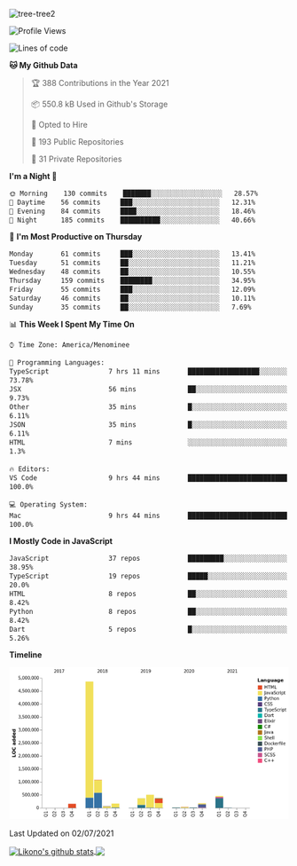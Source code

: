 ![tree-tree2](https://user-images.githubusercontent.com/15727947/99866266-688a6380-2b75-11eb-958b-273006b198d8.jpg)


<!--START_SECTION:waka-->
![Profile Views](http://img.shields.io/badge/Profile%20Views-0-blue)

![Lines of code](https://img.shields.io/badge/From%20Hello%20World%20I%27ve%20Written-8.3%20million%20lines%20of%20code-blue)

**🐱 My Github Data** 

> 🏆 388 Contributions in the Year 2021
 > 
> 📦 550.8 kB Used in Github's Storage 
 > 
> 💼 Opted to Hire
 > 
> 📜 193 Public Repositories 
 > 
> 🔑 31 Private Repositories  
 > 
**I'm a Night 🦉** 

```text
🌞 Morning    130 commits    ███████░░░░░░░░░░░░░░░░░░   28.57% 
🌆 Daytime    56 commits     ███░░░░░░░░░░░░░░░░░░░░░░   12.31% 
🌃 Evening    84 commits     ████░░░░░░░░░░░░░░░░░░░░░   18.46% 
🌙 Night      185 commits    ██████████░░░░░░░░░░░░░░░   40.66%

```
📅 **I'm Most Productive on Thursday** 

```text
Monday       61 commits     ███░░░░░░░░░░░░░░░░░░░░░░   13.41% 
Tuesday      51 commits     ██░░░░░░░░░░░░░░░░░░░░░░░   11.21% 
Wednesday    48 commits     ██░░░░░░░░░░░░░░░░░░░░░░░   10.55% 
Thursday     159 commits    ████████░░░░░░░░░░░░░░░░░   34.95% 
Friday       55 commits     ███░░░░░░░░░░░░░░░░░░░░░░   12.09% 
Saturday     46 commits     ██░░░░░░░░░░░░░░░░░░░░░░░   10.11% 
Sunday       35 commits     ██░░░░░░░░░░░░░░░░░░░░░░░   7.69%

```


📊 **This Week I Spent My Time On** 

```text
⌚︎ Time Zone: America/Menominee

💬 Programming Languages: 
TypeScript               7 hrs 11 mins       ██████████████████░░░░░░░   73.78% 
JSX                      56 mins             ██░░░░░░░░░░░░░░░░░░░░░░░   9.73% 
Other                    35 mins             █░░░░░░░░░░░░░░░░░░░░░░░░   6.11% 
JSON                     35 mins             █░░░░░░░░░░░░░░░░░░░░░░░░   6.11% 
HTML                     7 mins              ░░░░░░░░░░░░░░░░░░░░░░░░░   1.3%

🔥 Editors: 
VS Code                  9 hrs 44 mins       █████████████████████████   100.0%

💻 Operating System: 
Mac                      9 hrs 44 mins       █████████████████████████   100.0%

```

**I Mostly Code in JavaScript** 

```text
JavaScript               37 repos            █████████░░░░░░░░░░░░░░░░   38.95% 
TypeScript               19 repos            █████░░░░░░░░░░░░░░░░░░░░   20.0% 
HTML                     8 repos             ██░░░░░░░░░░░░░░░░░░░░░░░   8.42% 
Python                   8 repos             ██░░░░░░░░░░░░░░░░░░░░░░░   8.42% 
Dart                     5 repos             █░░░░░░░░░░░░░░░░░░░░░░░░   5.26%

```


**Timeline**

![Chart not found](https://raw.githubusercontent.com/ianlikono/ianlikono/main/charts/bar_graph.png) 


 Last Updated on 02/07/2021
<!--END_SECTION:waka-->


<a href="https://github.com/ianlikono">
  <img align="center" src="https://github-readme-stats.anuraghazra1.vercel.app/api?username=ianlikono&show_icons=true&include_all_commits=true&theme=material-palenight" alt="Likono's github stats" />
</a>
<a href="https://github.com/ianlikono">
  <img align="center" src="https://github-readme-stats.anuraghazra1.vercel.app/api/top-langs/?username=ianlikono&layout=compact&theme=material-palenight" />
</a>

